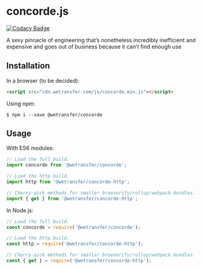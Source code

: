 # concorde.js
[![Codacy Badge](https://api.codacy.com/project/badge/Grade/12eff9e472ea4639a487b4baba817b0e)](https://www.codacy.com/app/WeTransfer/concorde.js?utm_source=github.com&amp;utm_medium=referral&amp;utm_content=WeTransfer/concorde.js&amp;utm_campaign=Badge_Grade)

A sexy pinnacle of engineering that’s nonetheless incredibly inefficient and expensive and goes out of business because it can’t find enough use

## Installation

In a browser (to be decided):
```html
<script src="cdn.wetransfer.com/js/concorde.min.js"></script>
```

Using npm:
```shell
$ npm i --save @wetransfer/concorde
```

## Usage

With ES6 modules:
```js
// Load the full build.
import concorde from '@wetransfer/concorde';

// Load the http build.
import http from '@wetransfer/concorde-http';

// Cherry-pick methods for smaller browserify/rollup/webpack bundles.
import { get } from '@wetransfer/concorde-http';
```


In Node.js:
```js
// Load the full build.
const concorde = require('@wetransfer/concorde');

// Load the http build.
const http = require('@wetransfer/concorde-http');

// Cherry-pick methods for smaller browserify/rollup/webpack bundles.
const { get } = require('@wetransfer/concorde-http');
```
